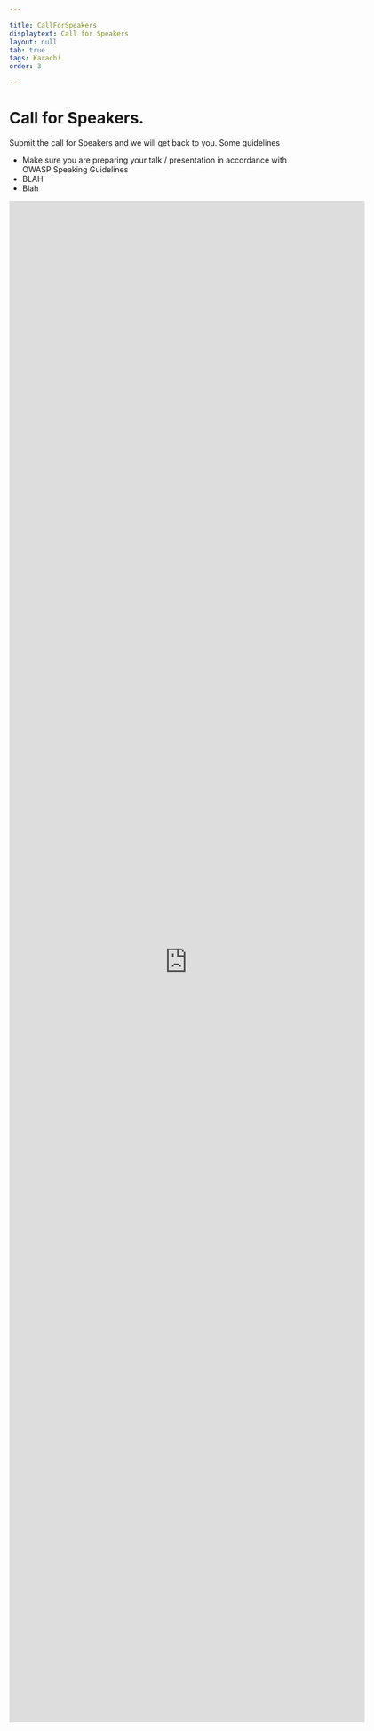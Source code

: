 ```yaml
---

title: CallForSpeakers
displaytext: Call for Speakers
layout: null
tab: true
tags: Karachi
order: 3

---
```


# Call for Speakers. 

Submit the call for Speakers and we will get back to you. 
Some guidelines 

- Make sure you are preparing your talk / presentation in accordance with OWASP Speaking Guidelines
- BLAH 
- Blah

<iframe src="https://docs.google.com/forms/d/e/1FAIpQLSfwv1Xjz9Fzt39xTccFyggMURE5cs_TwRi4qQ2FHc994rGWAA/viewform?embedded=true" width="640" height="2741" frameborder="0" marginheight="0" marginwidth="0">Loading…</iframe>
